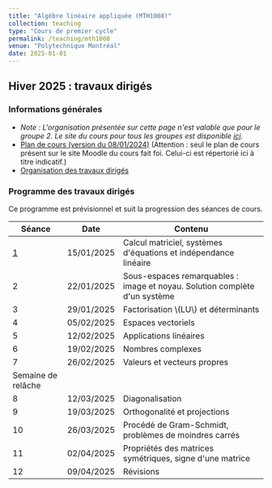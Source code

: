 ```yaml
---
title: "Algèbre linéaire appliquée (MTH1008)"
collection: teaching
type: "Cours de premier cycle"
permalink: /teaching/mth1008
venue: "Polytechnique Montréal"
date: 2025-01-01
---
```


## Hiver 2025 : travaux dirigés

### Informations générales

- *Note : L'organisation présentée sur cette page n'est valable que pour le groupe 2. Le site du cours pour tous les groupes est disponible [ici](https://www.polymtl.ca/programmes/cours/algebre-lineaire-appliquee).*
- [Plan de cours (version du 08/01/2024)](/files/Plan_de_cours_MTH1008_H25.pdf) (Attention : seul le plan de cours présent sur le site Moodle du cours fait foi. Celui-ci est répertorié ici à titre indicatif.)
- [Organisation des travaux dirigés](/organisation)

### Programme des travaux dirigés

Ce programme est prévisionnel et suit la progression des séances de cours.

| Séance                     | Date       | Contenu                                                                    |
| -------------------------- | ---------- | -------------------------------------------------------------------------- |
| [1](/teaching/mth1008/td1) | 15/01/2025 | Calcul matriciel, systèmes d'équations et indépendance linéaire            |
| 2                          | 22/01/2025 | Sous-espaces remarquables : image et noyau. Solution complète d'un système |
| 3                          | 29/01/2025 | Factorisation \\(LU\\) et déterminants                                     |
| 4                          | 05/02/2025 | Espaces vectoriels                                                         |
| 5                          | 12/02/2025 | Applications linéaires                                                     |
| 6                          | 19/02/2025 | Nombres complexes                                                          |
| 7                          | 26/02/2025 | Valeurs et vecteurs propres                                                |
| Semaine de relâche         |
| 8                          | 12/03/2025 | Diagonalisation                                                            |
| 9                          | 19/03/2025 | Orthogonalité et projections                                               |
| 10                         | 26/03/2025 | Procédé de Gram-Schmidt, problèmes de moindres carrés                      |
| 11                         | 02/04/2025 | Propriétés des matrices symétriques, signe d'une matrice                   |
| 12                         | 09/04/2025 | Révisions                                                                  |
